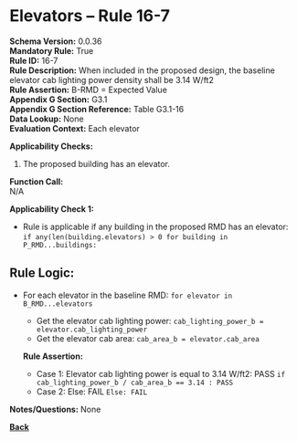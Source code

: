 # Elevators – Rule 16-7  
**Schema Version:** 0.0.36        
**Mandatory Rule:** True          
**Rule ID:** 16-7  
**Rule Description:** When included in the proposed design, the baseline elevator cab lighting power density shall be 3.14 W/ft2  
**Rule Assertion:** B-RMD = Expected Value                                           
**Appendix G Section:** G3.1  
**Appendix G Section Reference:** Table G3.1-16  
**Data Lookup:** None  
**Evaluation Context:** Each elevator  

**Applicability Checks:**  
  1. The proposed building has an elevator.  

**Function Call:**  
N/A

**Applicability Check 1:**
- Rule is applicable if any building in the proposed RMD has an elevator: `if any(len(building.elevators) > 0 for building in P_RMD...buildings:`

## Rule Logic:
- For each elevator in the baseline RMD: `for elevator in B_RMD...elevators`
  - Get the elevator cab lighting power: `cab_lighting_power_b = elevator.cab_lighting_power`
  - Get the elevator cab area: `cab_area_b = elevator.cab_area`

  **Rule Assertion:**  
    - Case 1: Elevator cab lighting power is equal to 3.14 W/ft2: PASS `if cab_lighting_power_b / cab_area_b == 3.14 : PASS`
    - Case 2: Else: FAIL `Else: FAIL`

**Notes/Questions:**
None

 **[Back](../_toc.md)**